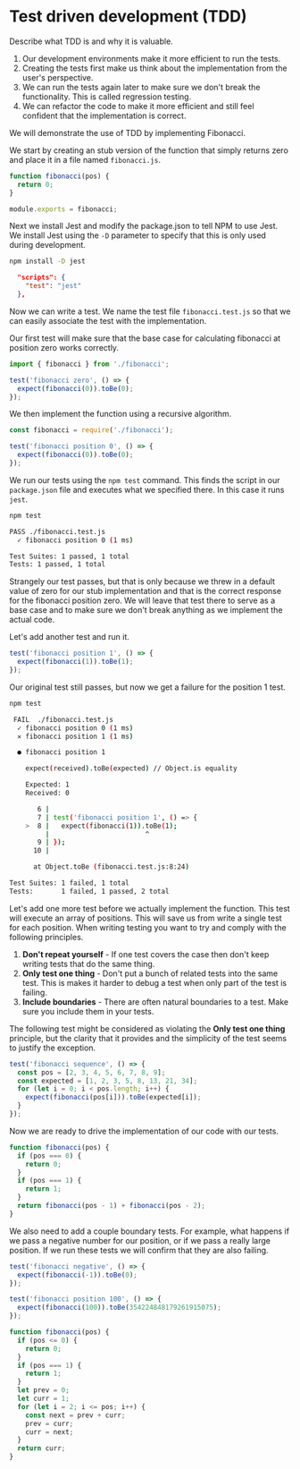 # Test driven development (TDD)

Describe what TDD is and why it is valuable.

1. Our development environments make it more efficient to run the tests.
1. Creating the tests first make us think about the implementation from the user's perspective.
1. We can run the tests again later to make sure we don't break the functionality. This is called regression testing.
1. We can refactor the code to make it more efficient and still feel confident that the implementation is correct.

We will demonstrate the use of TDD by implementing Fibonacci.

We start by creating an stub version of the function that simply returns zero and place it in a file named `fibonacci.js`.

```js
function fibonacci(pos) {
  return 0;
}

module.exports = fibonacci;
```

Next we install Jest and modify the package.json to tell NPM to use Jest. We install Jest using the `-D` parameter to specify that this is only used during development.

```sh
npm install -D jest
```

```json
  "scripts": {
    "test": "jest"
  },
```

Now we can write a test. We name the test file `fibonacci.test.js` so that we can easily associate the test with the implementation.

Our first test will make sure that the base case for calculating fibonacci at position zero works correctly.

```js
import { fibonacci } from './fibonacci';

test('fibonacci zero', () => {
  expect(fibonacci(0)).toBe(0);
});
```

We then implement the function using a recursive algorithm.

```js
const fibonacci = require('./fibonacci');

test('fibonacci position 0', () => {
  expect(fibonacci(0)).toBe(0);
});
```

We run our tests using the `npm test` command. This finds the script in our `package.json` file and executes what we specified there. In this case it runs `jest`.

```sh
npm test

PASS ./fibonacci.test.js
  ✓ fibonacci position 0 (1 ms)

Test Suites: 1 passed, 1 total
Tests: 1 passed, 1 total
```

Strangely our test passes, but that is only because we threw in a default value of zero for our stub implementation and that is the correct response for the fibonacci position zero. We will leave that test there to serve as a base case and to make sure we don't break anything as we implement the actual code.

Let's add another test and run it.

```js
test('fibonacci position 1', () => {
  expect(fibonacci(1)).toBe(1);
});
```

Our original test still passes, but now we get a failure for the position 1 test.

```sh
npm test

 FAIL  ./fibonacci.test.js
  ✓ fibonacci position 0 (1 ms)
  ✕ fibonacci position 1 (1 ms)

  ● fibonacci position 1

    expect(received).toBe(expected) // Object.is equality

    Expected: 1
    Received: 0

       6 |
       7 | test('fibonacci position 1', () => {
    >  8 |   expect(fibonacci(1)).toBe(1);
         |                        ^
       9 | });
      10 |

      at Object.toBe (fibonacci.test.js:8:24)

Test Suites: 1 failed, 1 total
Tests:       1 failed, 1 passed, 2 total
```

Let's add one more test before we actually implement the function. This test will execute an array of positions. This will save us from write a single test for each position. When writing testing you want to try and comply with the following principles.

1. **Don't repeat yourself** - If one test covers the case then don't keep writing tests that do the same thing.
1. **Only test one thing** - Don't put a bunch of related tests into the same test. This is makes it harder to debug a test when only part of the test is failing.
1. **Include boundaries** - There are often natural boundaries to a test. Make sure you include them in your tests.

The following test might be considered as violating the **Only test one thing** principle, but the clarity that it provides and the simplicity of the test seems to justify the exception.

```js
test('fibonacci sequence', () => {
  const pos = [2, 3, 4, 5, 6, 7, 8, 9];
  const expected = [1, 2, 3, 5, 8, 13, 21, 34];
  for (let i = 0; i < pos.length; i++) {
    expect(fibonacci(pos[i])).toBe(expected[i]);
  }
});
```

Now we are ready to drive the implementation of our code with our tests.

```js
function fibonacci(pos) {
  if (pos === 0) {
    return 0;
  }
  if (pos === 1) {
    return 1;
  }
  return fibonacci(pos - 1) + fibonacci(pos - 2);
}
```

We also need to add a couple boundary tests. For example, what happens if we pass a negative number for our position, or if we pass a really large position. If we run these tests we will confirm that they are also failing.

```js
test('fibonacci negative', () => {
  expect(fibonacci(-1)).toBe(0);
});

test('fibonacci position 100', () => {
  expect(fibonacci(100)).toBe(354224848179261915075);
});
```

```js
function fibonacci(pos) {
  if (pos <= 0) {
    return 0;
  }
  if (pos === 1) {
    return 1;
  }
  let prev = 0;
  let curr = 1;
  for (let i = 2; i <= pos; i++) {
    const next = prev + curr;
    prev = curr;
    curr = next;
  }
  return curr;
}
```
